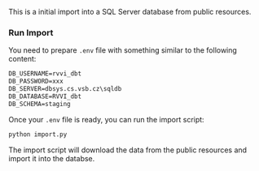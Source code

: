 This is a initial import into a SQL Server database from public resources. 

### Run Import

You need to prepare `.env` file with something similar to the following content:
```txt
DB_USERNAME=rvvi_dbt
DB_PASSWORD=xxx
DB_SERVER=dbsys.cs.vsb.cz\sqldb
DB_DATABASE=RVVI_dbt
DB_SCHEMA=staging
```

Once your `.env` file is ready, you can run the import script:
```bash
python import.py
```

The import script will download the data from the public resources and import it into the databse.
